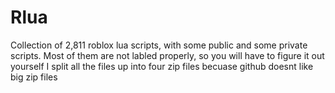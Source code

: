 # Rlua

Collection of 2,811 roblox lua scripts, with some public and some private scripts.
Most of them are not labled properly, so you will have to figure it out yourself
I split all the files up into four zip files becuase github doesnt like big zip files
